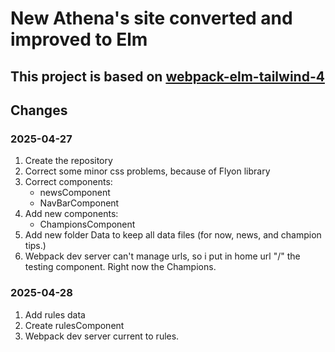 # New Athena's site converted and improved to Elm

## This project is based on [webpack-elm-tailwind-4](https://github.com/stratis-vip/webpack-elm-tailwind-4)

## Changes

### 2025-04-27

1. Create the repository
2. Correct some minor css problems, because of Flyon library
3. Correct components:
   * newsComponent
   * NavBarComponent
4. Add new components:
   * ChampionsComponent
5. Add new folder Data to keep all data files (for now, news, and champion tips.)
6. Webpack dev server can't manage urls, so i put in home url "/" the testing component.
Right now the Champions.

### 2025-04-28

1. Add rules data
2. Create rulesComponent
3. Webpack dev server current to rules.
